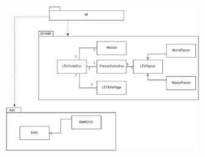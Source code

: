 ![pakkauskaavio](https://github.com/alekmus/LATEX-Helper/blob/master/dokumentointi/packagediagram.png)
